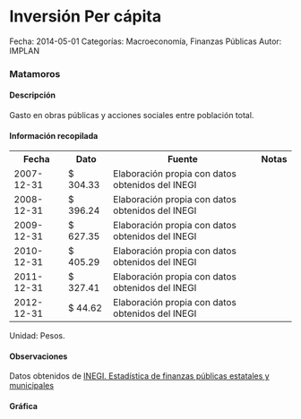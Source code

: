 Inversión Per cápita
=====

Fecha: 2014-05-01
Categorías: Macroeconomía, Finanzas Públicas
Autor: IMPLAN

### Matamoros

#### Descripción

Gasto en obras públicas y acciones sociales entre población total.

#### Información recopilada

<table class="table table-hover table-bordered">
  <tr><th>Fecha</th><th>Dato</th><th>Fuente</th><th>Notas</th></tr>
  <tr><td>2007-12-31</td><td>$ 304.33</td><td>Elaboración propia con datos obtenidos del INEGI</td><td></td></tr>
  <tr><td>2008-12-31</td><td>$ 396.24</td><td>Elaboración propia con datos obtenidos del INEGI</td><td></td></tr>
  <tr><td>2009-12-31</td><td>$ 627.35</td><td>Elaboración propia con datos obtenidos del INEGI</td><td></td></tr>
  <tr><td>2010-12-31</td><td>$ 405.29</td><td>Elaboración propia con datos obtenidos del INEGI</td><td></td></tr>
  <tr><td>2011-12-31</td><td>$ 327.41</td><td>Elaboración propia con datos obtenidos del INEGI</td><td></td></tr>
  <tr><td>2012-12-31</td><td>$ 44.62</td><td>Elaboración propia con datos obtenidos del INEGI</td><td></td></tr>
</table>

Unidad: Pesos.

#### Observaciones

Datos obtenidos de [INEGI. Estadística de finanzas públicas estatales y municipales](http://www.inegi.org.mx/sistemas/olap/Proyectos/bd/continuas/finanzaspublicas/FPMun.asp?s=est&c=11289&proy=efipem_fmun)

#### Gráfica

<div id="Morrisigaecvpm" class="grafica"></div>
  <!-- JAVASCRIPT DE LA GRAFICA EN Morrisigaecvpm -->
  <script>
  new Morris.Bar({
    element: 'Morrisigaecvpm',
    data: [
      { fecha: '2007-12-31', dato: 304.33 },
      { fecha: '2008-12-31', dato: 396.24 },
      { fecha: '2009-12-31', dato: 627.35 },
      { fecha: '2010-12-31', dato: 405.29 },
      { fecha: '2011-12-31', dato: 327.41 },
      { fecha: '2012-12-31', dato: 44.62 }
    ],
    xkey: 'fecha',
    ykeys: ['dato'],
    labels: ['Dato']
  });
  </script>
